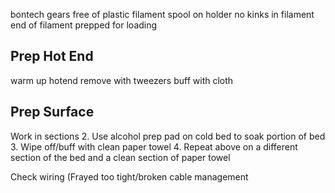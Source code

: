 


bontech gears free of plastic
filament spool on holder
no kinks in filament
end of filament prepped for loading

## Prep Hot End
  warm up hotend
  remove with tweezers
  buff with cloth

## Prep Surface

Work in sections
	2. 
Use alcohol prep pad on cold bed to soak portion of bed
	3. Wipe off/buff with clean paper towel
	4. Repeat above on a different section of the bed and a clean section of paper towel

Check wiring (Frayed too tight/broken cable management

<!--stackedit_data:
eyJoaXN0b3J5IjpbLTE2OTM3MzE4MjgsLTIyMzgwMzQ3Ml19
-->